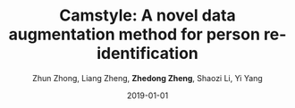 ---
title: "Camstyle: A novel data augmentation method for person re-identification"
collection: publications
permalink: /publication/2019-01-01-Camstyle-A-novel-data-augmentation-method-for-person-re-identification
date: 2019-01-01
doi: 10.1109/TIP.2018.2874313
venue: 'IEEE Transactions on Image Processing (TIP)'
paperurl: 'https://zdzheng.xyz/files/TIP-08485427.pdf'
code: 'https://github.com/zhunzhong07/CamStyle'
author: 'Zhun Zhong,  Liang Zheng,  <strong>Zhedong Zheng</strong>,  Shaozi Li,  Yi Yang'
citation: ' Zhun Zhong,  Liang Zheng,  Zhedong Zheng,  Shaozi Li,  Yi Yang, &quot;Camstyle: A novel data augmentation method for person re-identification.&quot; IEEE Transactions on Image Processing (TIP), 2019. DOI: 10.1109/TIP.2018.2874313'
pub_year: '2019'
bib: >
    @article{zhong2019camstyle,<br>  
    author = "Zhong, Zhun and Zheng, Liang and Zheng, Zhedong and Li, Shaozi and Yang, Yi",<br>  
    doi = "10.1109/TIP.2018.2874313",<br>  
    title = "Camstyle: A novel data augmentation method for person re-identification",<br>  
    journal = "IEEE Transactions on Image Processing (TIP)",<br>  
    volume = "28",<br>  
    number = "3",<br>  
    pages = "1176--1190",<br>  
    year = "2019",<br>  
    url = "https://zdzheng.xyz/files/TIP-08485427.pdf",<br>  
    code = "https://github.com/zhunzhong07/CamStyle",<br>  
    publisher = "IEEE"
    }

---